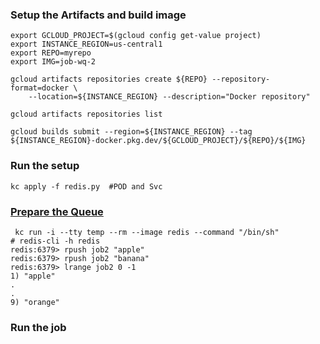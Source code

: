 
### Setup the Artifacts and build image
```
export GCLOUD_PROJECT=$(gcloud config get-value project)
export INSTANCE_REGION=us-central1
export REPO=myrepo
export IMG=job-wq-2

gcloud artifacts repositories create ${REPO} --repository-format=docker \
    --location=${INSTANCE_REGION} --description="Docker repository"

gcloud artifacts repositories list

gcloud builds submit --region=${INSTANCE_REGION} --tag ${INSTANCE_REGION}-docker.pkg.dev/${GCLOUD_PROJECT}/${REPO}/${IMG}
```

### Run the setup
```
kc apply -f redis.py  #POD and Svc
```

### [Prepare the Queue](https://hevodata.com/learn/kubernetes-batch-job/)
```
 kc run -i --tty temp --rm --image redis --command "/bin/sh"
# redis-cli -h redis
redis:6379> rpush job2 "apple"
redis:6379> rpush job2 "banana"
redis:6379> lrange job2 0 -1
1) "apple"
.
.
9) "orange"
```
### Run the job
